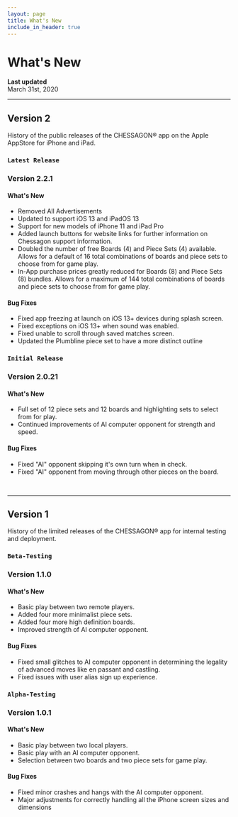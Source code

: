 ```yaml
---
layout: page
title: What's New
include_in_header: true
---
```


# What's New

**Last updated**  
March 31st, 2020

________

## **Version 2**
History of the public releases of the CHESSAGON® app on the Apple AppStore for iPhone and iPad.

### `Latest Release`
### **Version 2.2.1**
#### What's New
- Removed All Advertisements
- Updated to support iOS 13 and iPadOS 13
- Support for new models of iPhone 11 and iPad Pro
- Added launch buttons for website links for further information on Chessagon support information.
- Doubled the number of free Boards (4) and Piece Sets (4) available. Allows for a default of 16 total combinations of boards and piece sets to choose from for game play.
- In-App purchase prices greatly reduced for Boards (8) and Piece Sets (8) bundles. Allows for a maximum of 144 total combinations of boards and piece sets to choose from for game play.


#### Bug Fixes
- Fixed app freezing at launch on iOS 13+ devices during splash screen.
- Fixed exceptions on iOS 13+ when sound was enabled.
- Fixed unable to scroll through saved matches screen.
- Updated the Plumbline piece set to have a more distinct outline


### `Initial Release`
### **Version 2.0.21**
#### What's New
- Full set of  12 piece sets and 12  boards and highlighting sets to select from for play. 
- Continued improvements of AI computer opponent for strength and speed.

#### Bug Fixes
- Fixed "AI" opponent skipping it's own turn when in check.
- Fixed "AI" opponent from moving through other pieces on the board.

<br>

________

## **Version 1**
History of the limited releases of the CHESSAGON® app for internal testing and deployment.

### `Beta-Testing`
### **Version 1.1.0**
#### What's New
- Basic play between two remote  players.
- Added four more minimalist piece sets.
- Added four more high definition boards.
- Improved strength of AI computer opponent.

#### Bug Fixes
- Fixed small glitches to AI computer opponent in determining the legality of advanced moves like en passant and castling.
- Fixed issues with user alias sign up experience.

### `Alpha-Testing`
### Version 1.0.1
#### What's New
- Basic play between two local players.
- Basic play with an AI computer opponent.
- Selection between two boards and two piece sets for game play.

#### Bug Fixes
- Fixed minor crashes and hangs with the AI computer opponent.
- Major adjustments for correctly handling all the iPhone screen sizes and dimensions
